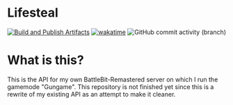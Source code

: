 # Lifesteal
[![Build and Publish Artifacts](https://github.com/DasIschBims/Lifesteal/actions/workflows/build.yml/badge.svg?branch=master)](https://github.com/DasIschBims/Lifesteal/actions/workflows/build.yml) [![wakatime](https://wakatime.com/badge/github/DasIschBims/Lifesteal.svg)](https://wakatime.com/badge/github/DasIschBims/Lifesteal) ![GitHub commit activity (branch)](https://img.shields.io/github/commit-activity/t/DasIschBims/Lifesteal)

# What is this?
This is the API for my own BattleBit-Remastered server on which I run the gamemode "Gungame".
This repository is not finished yet since this is a rewrite of my existing API as an attempt to make it cleaner.
